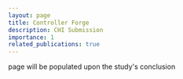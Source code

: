 ```yaml
---
layout: page
title: Controller Forge
description: CHI Submission
importance: 1
related_publications: true
---
```


page will be populated upon the study's conclusion
